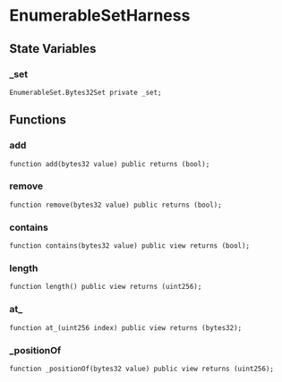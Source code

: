 # EnumerableSetHarness

## State Variables
### _set

```solidity
EnumerableSet.Bytes32Set private _set;
```


## Functions
### add


```solidity
function add(bytes32 value) public returns (bool);
```

### remove


```solidity
function remove(bytes32 value) public returns (bool);
```

### contains


```solidity
function contains(bytes32 value) public view returns (bool);
```

### length


```solidity
function length() public view returns (uint256);
```

### at_


```solidity
function at_(uint256 index) public view returns (bytes32);
```

### _positionOf


```solidity
function _positionOf(bytes32 value) public view returns (uint256);
```

